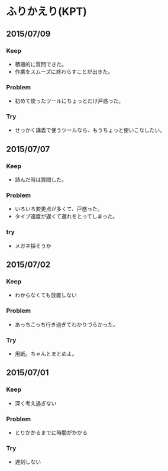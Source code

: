 # ふりかえり(KPT)

## 2015/07/09

### Keep
- 積極的に質問できた。
- 作業をスムーズに終わらすことが出きた。

### Problem
- 初めて使ったツールにちょっとだけ戸惑った。

### Try
- せっかく講義で使うツールなら、もうちょっと使いこなしたい。


## 2015/07/07

### Keep

- 詰んだ時は質問した。

### Problem

- いろいろ変更点が多くて、戸惑った。
- タイプ速度が遅くて遅れをとってしまった。

### try

- メガネ探そうか




## 2015/07/02

### Keep

- わからなくても放置しない

### Problem

- あっちこっち行き過ぎてわかりづらかった。

### Try

- 用紙。ちゃんとまとめよ。





## 2015/07/01

### Keep

- 深く考え過ぎない

### Problem

- とりかかるまでに時間がかかる

### Try

- 遅刻しない


